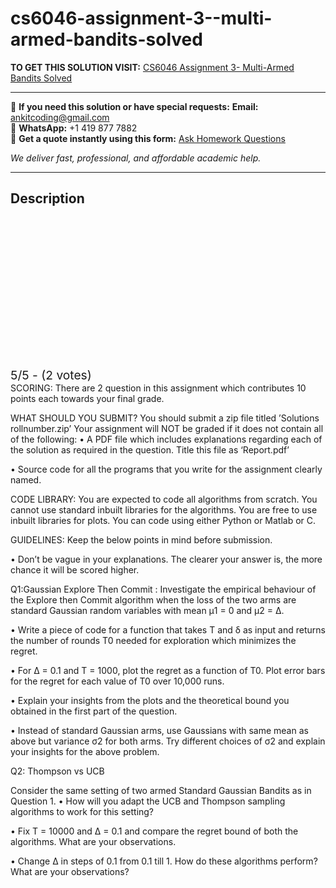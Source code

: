 # cs6046-assignment-3--multi-armed-bandits-solved
**TO GET THIS SOLUTION VISIT:** [CS6046 Assignment 3- Multi-Armed Bandits Solved](https://www.ankitcodinghub.com/product/cs6046-multi-armed-bandits-solved-2/)


---

📩 **If you need this solution or have special requests:** **Email:** ankitcoding@gmail.com  
📱 **WhatsApp:** +1 419 877 7882  
📄 **Get a quote instantly using this form:** [Ask Homework Questions](https://www.ankitcodinghub.com/services/ask-homework-questions/)

*We deliver fast, professional, and affordable academic help.*

---

<h2>Description</h2>



<div class="kk-star-ratings kksr-auto kksr-align-center kksr-valign-top" data-payload="{&quot;align&quot;:&quot;center&quot;,&quot;id&quot;:&quot;117478&quot;,&quot;slug&quot;:&quot;default&quot;,&quot;valign&quot;:&quot;top&quot;,&quot;ignore&quot;:&quot;&quot;,&quot;reference&quot;:&quot;auto&quot;,&quot;class&quot;:&quot;&quot;,&quot;count&quot;:&quot;2&quot;,&quot;legendonly&quot;:&quot;&quot;,&quot;readonly&quot;:&quot;&quot;,&quot;score&quot;:&quot;5&quot;,&quot;starsonly&quot;:&quot;&quot;,&quot;best&quot;:&quot;5&quot;,&quot;gap&quot;:&quot;4&quot;,&quot;greet&quot;:&quot;Rate this product&quot;,&quot;legend&quot;:&quot;5\/5 - (2 votes)&quot;,&quot;size&quot;:&quot;24&quot;,&quot;title&quot;:&quot;CS6046 Assignment 3- Multi-Armed Bandits Solved&quot;,&quot;width&quot;:&quot;138&quot;,&quot;_legend&quot;:&quot;{score}\/{best} - ({count} {votes})&quot;,&quot;font_factor&quot;:&quot;1.25&quot;}">

<div class="kksr-stars">

<div class="kksr-stars-inactive">
            <div class="kksr-star" data-star="1" style="padding-right: 4px">


<div class="kksr-icon" style="width: 24px; height: 24px;"></div>
        </div>
            <div class="kksr-star" data-star="2" style="padding-right: 4px">


<div class="kksr-icon" style="width: 24px; height: 24px;"></div>
        </div>
            <div class="kksr-star" data-star="3" style="padding-right: 4px">


<div class="kksr-icon" style="width: 24px; height: 24px;"></div>
        </div>
            <div class="kksr-star" data-star="4" style="padding-right: 4px">


<div class="kksr-icon" style="width: 24px; height: 24px;"></div>
        </div>
            <div class="kksr-star" data-star="5" style="padding-right: 4px">


<div class="kksr-icon" style="width: 24px; height: 24px;"></div>
        </div>
    </div>

<div class="kksr-stars-active" style="width: 138px;">
            <div class="kksr-star" style="padding-right: 4px">


<div class="kksr-icon" style="width: 24px; height: 24px;"></div>
        </div>
            <div class="kksr-star" style="padding-right: 4px">


<div class="kksr-icon" style="width: 24px; height: 24px;"></div>
        </div>
            <div class="kksr-star" style="padding-right: 4px">


<div class="kksr-icon" style="width: 24px; height: 24px;"></div>
        </div>
            <div class="kksr-star" style="padding-right: 4px">


<div class="kksr-icon" style="width: 24px; height: 24px;"></div>
        </div>
            <div class="kksr-star" style="padding-right: 4px">


<div class="kksr-icon" style="width: 24px; height: 24px;"></div>
        </div>
    </div>
</div>


<div class="kksr-legend" style="font-size: 19.2px;">
            5/5 - (2 votes)    </div>
    </div>
SCORING: There are 2 question in this assignment which contributes 10 points each towards your final grade.

WHAT SHOULD YOU SUBMIT? You should submit a zip file titled ’Solutions rollnumber.zip’ Your assignment will NOT be graded if it does not contain all of the following: • A PDF file which includes explanations regarding each of the solution as required in the question. Title this file as ‘Report.pdf’

• Source code for all the programs that you write for the assignment clearly named.

CODE LIBRARY: You are expected to code all algorithms from scratch. You cannot use standard inbuilt libraries for the algorithms. You are free to use inbuilt libraries for plots. You can code using either Python or Matlab or C.

GUIDELINES: Keep the below points in mind before submission.

• Don’t be vague in your explanations. The clearer your answer is, the more chance it will be scored higher.

Q1:Gaussian Explore Then Commit : Investigate the empirical behaviour of the Explore then Commit algorithm when the loss of the two arms are standard Gaussian random variables with mean µ1 = 0 and µ2 = ∆.

• Write a piece of code for a function that takes T and δ as input and returns the number of rounds T0 needed for exploration which minimizes the regret.

• For ∆ = 0.1 and T = 1000, plot the regret as a function of T0. Plot error bars for the regret for each value of T0 over 10,000 runs.

• Explain your insights from the plots and the theoretical bound you obtained in the first part of the question.

• Instead of standard Gaussian arms, use Gaussians with same mean as above but variance σ2 for both arms. Try different choices of σ2 and explain your insights for the above problem.

Q2: Thompson vs UCB

Consider the same setting of two armed Standard Gaussian Bandits as in Question 1. • How will you adapt the UCB and Thompson sampling algorithms to work for this setting?

• Fix T = 10000 and ∆ = 0.1 and compare the regret bound of both the algorithms. What are your observations.

• Change ∆ in steps of 0.1 from 0.1 till 1. How do these algorithms perform? What are your observations?
